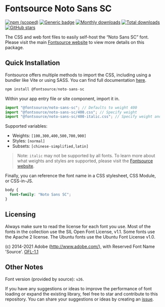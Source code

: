 # Fontsource Noto Sans SC

[![npm (scoped)](https://img.shields.io/npm/v/@fontsource/noto-sans-sc?color=brightgreen)](https://www.npmjs.com/package/@fontsource/noto-sans-sc) [![Generic badge](https://img.shields.io/badge/fontsource-passing-brightgreen)](https://github.com/fontsource/fontsource) [![Monthly downloads](https://badgen.net/npm/dm/@fontsource/noto-sans-sc)](https://github.com/fontsource/fontsource) [![Total downloads](https://badgen.net/npm/dt/@fontsource/noto-sans-sc)](https://github.com/fontsource/fontsource) [![GitHub stars](https://img.shields.io/github/stars/fontsource/fontsource.svg?style=social&label=Star)](https://github.com/fontsource/fontsource/stargazers)

The CSS and web font files to easily self-host the “Noto Sans SC” font. Please visit the main [Fontsource website](https://fontsource.org/fonts/noto-sans-sc) to view more details on this package.

## Quick Installation

Fontsource offers multiple methods to import the CSS, including using a bundler like Vite or using SASS. You can find full documentation [here](https://fontsource.org/docs/getting-started/introduction).

```javascript
npm install @fontsource/noto-sans-sc
```

Within your app entry file or site component, import it in.

```javascript
import "@fontsource/noto-sans-sc"; // Defaults to weight 400
import "@fontsource/noto-sans-sc/400.css"; // Specify weight
import "@fontsource/noto-sans-sc/400-italic.css"; // Specify weight and style
```

Supported variables:
- Weights: `[100,300,400,500,700,900]`
- Styles: `[normal]`
- Subsets: `[chinese-simplified,latin]`

> Note: `italic` may not be supported by all fonts. To learn more about what weights and styles are supported, please visit the [Fontsource website](https://fontsource.org/fonts/noto-sans-sc).

Finally, you can reference the font name in a CSS stylesheet, CSS Module, or CSS-in-JS.

```css
body {
  font-family: "Noto Sans SC";
}
```

## Licensing
Always make sure to read the license for each font you use. Most of the fonts in the collection use the SIL Open Font License, v1.1. Some fonts use the Apache 2 license. The Ubuntu fonts use the Ubuntu Font License v1.0.

(c) 2014-2021 Adobe (http://www.adobe.com/), with Reserved Font Name 'Source'.
[OFL-1.1](http://scripts.sil.org/OFL)

## Other Notes
Font version (provided by source): `v26`.

If you have any suggestions or ideas to improve the performance of font loading or expand the existing library, feel free to star and contribute to this repository. You can share your suggestions or ideas by creating an [issue](https://github.com/fontsource/fontsource/issues).